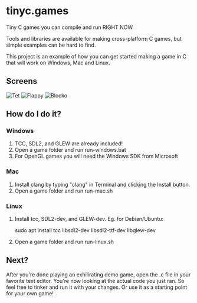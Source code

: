 # tinyc.games
Tiny C games you can compile and run RIGHT NOW.

Tools and libraries are available for making cross-platform C games, but simple examples can be hard to find.

This project is an example of how you can get started making a game in C that will work on Windows, Mac and Linux.

## Screens

![Tet](https://raw.githubusercontent.com/superjer/tinyc.games/gh-pages/images/tet-tiny.png)
![Flappy](https://raw.githubusercontent.com/superjer/tinyc.games/gh-pages/images/flappy-tiny.png)
![Blocko](https://raw.githubusercontent.com/superjer/tinyc.games/gh-pages/images/blocko-tiny.png)

## How do I do it?

### Windows
1. TCC, SDL2, and GLEW are already included!
2. Open a game folder and run run-windows.bat
3. For OpenGL games you will need the Windows SDK from Microsoft

### Mac
1. Install clang by typing "clang" in Terminal and clicking the Install button.
2. Open a game folder and run run-mac.sh

### Linux
1. Install tcc, SDL2-dev, and GLEW-dev. Eg. for Debian/Ubuntu:

    sudo apt install tcc libsdl2-dev libsdl2-ttf-dev libglew-dev

2. Open a game folder and run run-linux.sh

## Next?

After you're done playing an exhilirating demo game, open the .c file in your favorite text editor. You're now looking at the actual code you just ran. So feel free to tinker and run it with your changes. Or use it as a starting point for your own game!

